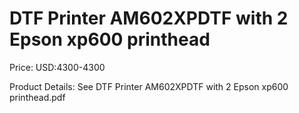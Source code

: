 # DTF Printer AM602XPDTF with 2 Epson xp600 printhead

Price: USD:4300-4300

Product Details: See DTF Printer AM602XPDTF with 2 Epson xp600 printhead.pdf